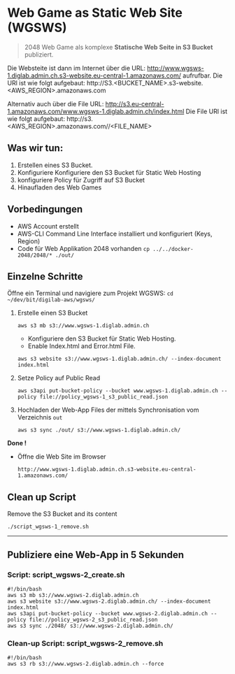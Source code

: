 # Web Game as Static Web Site (WGSWS)

> 2048 Web Game als komplexe **Statische Web Seite in S3 Bucket** publiziert.

Die Websteite ist dann im Internet über die URL: <http://www.wgsws-1.diglab.admin.ch.s3-website.eu-central-1.amazonaws.com/>
 aufrufbar. Die URl ist wie folgt aufgebaut: http://S3.<BUCKET_NAME>.s3-website.<AWS_REGION>.amazonaws.com

 Alternativ auch über die File URL: <http://s3.eu-central-1.amazonaws.com/www.wgsws-1.diglab.admin.ch/index.html> 
 Die File URl ist wie folgt aufgebaut: http://s3.<AWS_REGION>.amazonaws.com/<S3 BUCKET_NAME>/<FILE_NAME>

## Was wir tun:
1. Erstellen eines S3 Bucket.
2. Konfiguriere Konfiguriere den S3 Bucket für Static Web Hosting
3. konfiguriere Policy für Zugriff auf S3 Bucket
3. Hinaufladen des Web Games    

## Vorbedingungen
- AWS Account erstellt
- AWS-CLI Command Line Interface installiert und konfiguriert (Keys, Region)
- Code für Web Applikation 2048 vorhanden
`cp ../../docker-2048/2048/* ./out/`

## Einzelne Schritte 
Öffne ein Terminal und navigiere zum Projekt WGSWS: 
`cd ~/dev/bit/digilab-aws/wgsws/`

1. Erstelle einen S3 Bucket 
    ```
    aws s3 mb s3://www.wgsws-1.diglab.admin.ch
    ```

    - Konfiguriere den S3 Bucket für Static Web Hosting. 
    - Enable Index.html and Error.html File.
    ```
    aws s3 website s3://www.wgsws-1.diglab.admin.ch/ --index-document index.html
    ```

2. Setze Policy auf Public Read
    ```
    aws s3api put-bucket-policy --bucket www.wgsws-1.diglab.admin.ch --policy file://policy_wgsws-1_s3_public_read.json
    ```

3. Hochladen der Web-App Files der mittels Synchronisation vom Verzeichnis `out` 
    ```
    aws s3 sync ./out/ s3://www.wgsws-1.diglab.admin.ch/
    ```

**Done !** 

- Öffne die Web Site im Browser
    ```
    http://www.wgsws-1.diglab.admin.ch.s3-website.eu-central-1.amazonaws.com/
    ```       


## Clean up Script
Remove the S3 Bucket and its content
```
./script_wgsws-1_remove.sh
```


---  

##  Publiziere eine Web-App in 5 Sekunden
### Script: script_wgsws-2_create.sh
```
#!/bin/bash
aws s3 mb s3://www.wgsws-2.diglab.admin.ch
aws s3 website s3://www.wgsws-2.diglab.admin.ch/ --index-document index.html
aws s3api put-bucket-policy --bucket www.wgsws-2.diglab.admin.ch --policy file://policy_wgsws-2_s3_public_read.json
aws s3 sync ./2048/ s3://www.wgsws-2.diglab.admin.ch/
```

### Clean-up Script: script_wgsws-2_remove.sh
```
#!/bin/bash
aws s3 rb s3://www.wgsws-2.diglab.admin.ch --force
```
